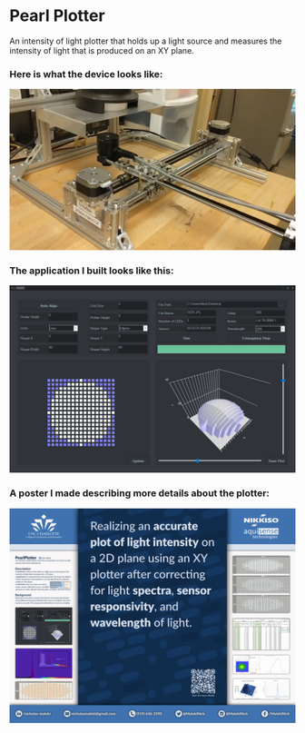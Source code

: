 # Pearl Plotter
An intensity of light plotter that holds up a light source and measures the intensity of light that is produced on an XY plane. 

### Here is what the device looks like: 
![Device](Device.png)

### The application I built looks like this: 
![Application](App.png)

### A poster I made describing more details about the plotter: 
![Poster](Poster.png)

